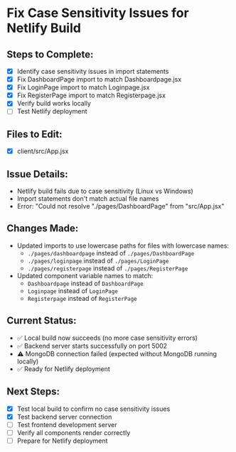 # Fix Case Sensitivity Issues for Netlify Build

## Steps to Complete:
- [x] Identify case sensitivity issues in import statements
- [x] Fix DashboardPage import to match Dashboardpage.jsx
- [x] Fix LoginPage import to match Loginpage.jsx
- [x] Fix RegisterPage import to match Registerpage.jsx
- [x] Verify build works locally
- [ ] Test Netlify deployment

## Files to Edit:
- [x] client/src/App.jsx

## Issue Details:
- Netlify build fails due to case sensitivity (Linux vs Windows)
- Import statements don't match actual file names
- Error: "Could not resolve "./pages/DashboardPage" from "src/App.jsx"

## Changes Made:
- Updated imports to use lowercase paths for files with lowercase names:
  - `./pages/dashboardpage` instead of `./pages/DashboardPage`
  - `./pages/loginpage` instead of `./pages/LoginPage`
  - `./pages/registerpage` instead of `./pages/RegisterPage`
- Updated component variable names to match:
  - `Dashboardpage` instead of `DashboardPage`
  - `Loginpage` instead of `LoginPage`
  - `Registerpage` instead of `RegisterPage`

## Current Status:
- ✅ Local build now succeeds (no more case sensitivity errors)
- ✅ Backend server starts successfully on port 5002
- ⚠️ MongoDB connection failed (expected without MongoDB running locally)
- ✅ Ready for Netlify deployment

## Next Steps:
- [x] Test local build to confirm no case sensitivity issues
- [x] Test backend server connection
- [ ] Test frontend development server
- [ ] Verify all components render correctly
- [ ] Prepare for Netlify deployment
